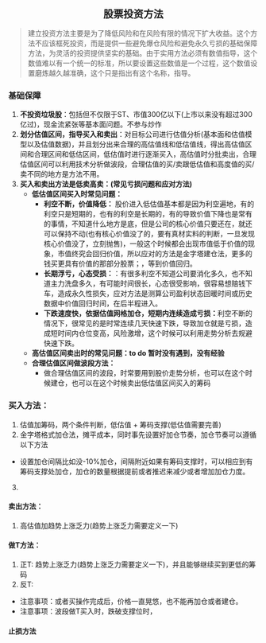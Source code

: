 
<center><big><big><b> 股票投资方法 </b></big></big></center>

> 建立投资方法主要是为了降低风险和在风险有限的情况下扩大收益。这个方法不应该框死投资，而是提供一些避免爆仓风险和避免永久亏损的基础保障方法，为灵活的投资提供坚实的基础。由于实用方法必须有数值指导，这个数值难以有一个统一的标准，所以要设置这些数值是一个过程，这个数值设置磨炼越久越准确，这个只是指出有这个名称，指导。

### 基础保障
1. <b>不投资垃圾股</b>：包括但不仅限于ST、市值300亿以下(上市以来没有超过300亿过)，现金流紧张等基本面问题。不参与炒作
2. <b>划分估值区间，指导买入和卖出</b>：对目标公司进行估值分析(基本面和估值模型以及估值数据)，并且划分出来合理的高估值线和低估值线，得出高估值区间和合理区间和低估区间，低估值时进行逐渐买入，高估值时分批卖出，合理估值区间可以利用技术分析做波段，合理估值的买/卖跟低估值和高度值的买/卖不同的地方是方法不用。
3. <b>买入和卖出方法是低卖高卖：(常见亏损问题和应对方法)</b>
   - <b>低估值区间买入时常见问题：</b>
      - <b>利空不断，价值降低：</b> 股价进入低估值基本都是因为利空遍地，有的利空只是短期的，也有的利空是长期的，有的导致价值下降也是常有的事情，不知道什么地方是底，但是公司的核心价值只要还在，就还可以保持不动(也有核心价值没了的，要有真材实料的判断，一旦发现核心价值没了，立刻抛售)，一般这个时候都会出现市值低于价值的现象，市值终究会回归价值，所以应对的方法是金字塔建仓法，更多的钱买更具有价值的那部分股票；，等到价值回归。
      - <b>长期浮亏，心态受损：</b>：有很多利空不知道公司要消化多久，也不知道主力洗盘多久，有可能时间很长，心态很受影响，很容易想赔钱下车，造成永久性损失，应对方法是测算公司盈利状态回暖时间或历史数据中价值回归时间，在后半程进入。
      - <b>下跌速度快，依据估值网格加仓，短期内连续造成亏损：</b>利空不断的情况下，很常见的是时常连续几天快速下跌，导致加仓就是亏损，造成短时间内仓位变高，风险激增，这个时候可以利用走势分析去规避快速下跌。
   - <b>高估值区间卖出时的常见问题：to do 暂时没有遇到，没有经验</b>
   - <b>合理估值区间做波段方法：</b>
      - 做合理估值区间的波段，时常要用到股价走势分析，也可以在这个时候建仓，也可以在这个时候卖出低估值区间买入的筹码
  

### 买入方法：
1. 估值加筹码，两个条件判断，低估值 + 筹码支撑(低估值需要完善)
2. 金字塔格式加仓法，摊平成本，同时事先设置好加仓节奏，加仓节奏可以遵循以下方法
  - 设置加仓间隔比如没-10%加仓，间隔附近如果有筹码支撑时，可以相应到有筹码支撑处加仓，加仓的数量根据提前或者推迟来减少或者增加加仓力度。
3. 
#### 卖出方法：
1. 高估值加趋势上涨乏力(趋势上涨乏力需要定义一下)


#### 做T方法：
1. 正T: 趋势上涨乏力(趋势上涨乏力需要定义一下)，并且能够继续买到更低的筹码
2. 反T: 
- 注意事项：或者买操作完成后，价格一直晃悠，也不能再加仓或者建仓。
- 注意事项：波段做T买入时，跌破支撑位时，
#### 止损方法

